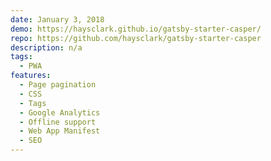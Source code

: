 ```yaml
---
date: January 3, 2018
demo: https://haysclark.github.io/gatsby-starter-casper/
repo: https://github.com/haysclark/gatsby-starter-casper
description: n/a
tags:
  - PWA
features:
  - Page pagination
  - CSS
  - Tags
  - Google Analytics
  - Offline support
  - Web App Manifest
  - SEO
---
```

